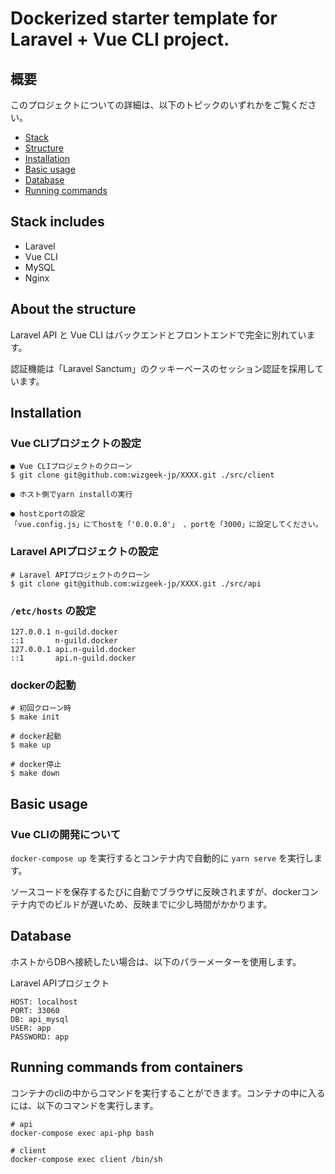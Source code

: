 # Dockerized starter template for Laravel + Vue CLI project.

## 概要

このプロジェクトについての詳細は、以下のトピックのいずれかをご覧ください。

* [Stack](#stack-includes)
* [Structure](#about-the-structure)
* [Installation](#installation)
* [Basic usage](#basic-usage)
* [Database](#database)
* [Running commands](#running-commands-from-containers)

## Stack includes
* Laravel
* Vue CLI
* MySQL
* Nginx

## About the structure
Laravel API と Vue CLI はバックエンドとフロントエンドで完全に別れています。 

認証機能は「Laravel Sanctum」のクッキーベースのセッション認証を採用しています。 

## Installation

### Vue CLIプロジェクトの設定
```
● Vue CLIプロジェクトのクローン  
$ git clone git@github.com:wizgeek-jp/XXXX.git ./src/client

● ホスト側でyarn installの実行

● hostとportの設定  
「vue.config.js」にてhostを「'0.0.0.0'」 、portを「3000」に設定してください。
```

### Laravel APIプロジェクトの設定
```
# Laravel APIプロジェクトのクローン
$ git clone git@github.com:wizgeek-jp/XXXX.git ./src/api
```

### `/etc/hosts` の設定

```
127.0.0.1 n-guild.docker
::1       n-guild.docker
127.0.0.1 api.n-guild.docker
::1       api.n-guild.docker
```

### dockerの起動
```
# 初回クローン時
$ make init

# docker起動
$ make up

# docker停止
$ make down
```
## Basic usage

### Vue CLIの開発について
`docker-compose up` を実行するとコンテナ内で自動的に `yarn serve` を実行します。 

ソースコードを保存するたびに自動でブラウザに反映されますが、dockerコンテナ内でのビルドが遅いため、反映までに少し時間がかかります。 

## Database

ホストからDBへ接続したい場合は、以下のパラーメーターを使用します。 

Laravel APIプロジェクト
```
HOST: localhost
PORT: 33060
DB: api_mysql
USER: app
PASSWORD: app
```

## Running commands from containers
コンテナのcliの中からコマンドを実行することができます。コンテナの中に入るには、以下のコマンドを実行します。
```
# api
docker-compose exec api-php bash

# client
docker-compose exec client /bin/sh
```
